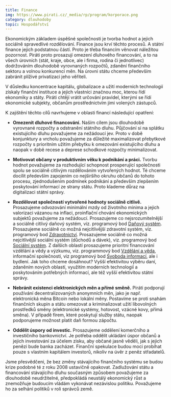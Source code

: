 ```yaml
---
title: Finance
img: https://www.pirati.cz/_media/rp/program/korporace.png
category: dlouhodoby
topic: Hospodářství
---
```


Ekonomickým základem úspěšné společnosti je tvorba hodnot a jejich sociálně spravedlivé rozdělování. Finance jsou krví těchto procesů. A státní finance jejich podstatnou částí. Proto je třeba financím věnovat náležitou pozornost. Piráti proto prosazují omezení dluhového financování, a to na všech úrovních (stát, kraje, obce, ale i firma, rodina či jednotlivec) dodržováním dlouhodobě vyrovnaných rozpočtů, zdanění finančního sektoru a volnou konkurencí měn. Na úrovni státu chceme především zabránit plíživé privatizaci jeho věřiteli.

V důsledku koncentrace kapitálu, globalizace a užití moderních technologií získaly finanční instituce a jejich vlastníci značnou moc, kterou řídí ekonomiky a státy. Piráti chtějí vrátit určování pravidel, kterými se řídí ekonomické subjekty, občanům prostřednictvím jimi volených zástupců.

K zajištění těchto cílů navrhujeme v oblasti financí následující opatření:

* **Omezenit dluhové financování.** Naším cílem jsou dlouhodobě vyrovnané rozpočty a odstranění státního dluhu. Půjčování si na splátku existujícího dluhu považujeme za nežádoucí jev. Proto v době konjunktury a vrcholu považujeme za důležité maximalizovat přebytkové rozpočty s prioritním užitím přebytku k omezování existujícího dluhu a naopak v době recese a deprese schodkové rozpočty minimalizovat.

* **Motivovat občany v produktivním věku k podnikání a práci.** Tvorbu hodnot považujeme za rozhodující schopnost prosperující společnosti spolu se sociálně citlivým rozdělováním vytvořených hodnot. Té chceme docílit především zapojením co nejširšího okruhu občanů do tohoto procesu, zjednodušením podmínek podnikání a především zlepšením poskytování informací ze strany státu. Proto klademe důraz na digitalizaci státní správy.

* **Rozdělovat společností vytvořené hodnoty sociálně citlivě.** Prosazujeme odvozování minimální mzdy od životního minima a jejich valorizaci vázanou na inflaci, proinflační chování ekonomických subjektů považujeme za nežádoucí. Prosazujeme co nejsrozumitelnější a sociálně citlivý daňový systém, viz. programový bod [Daňový systém][dane]. Prosazujeme sociálně co možná nejcitlivější zdravotní systém, viz. programový bod [Zdravotnictví][zdravi]. Prosazujeme sociálně co možná nejcitlivější sociální systém (důchodů a dávek), viz. programový bod [Sociální systém][duchod]. Z dalších oblastí prosazujeme prioritní financování vzdělání a vědy a výzkumu, viz. programmový bod [Vzdělání a věda][vzdelani], informační společnosti, viz programový bod [Svoboda informací][informace], ale i bydlení. Jak toho chceme dosáhnout? Vyšší efektivitou výběru daní, zdaněním nových oblastí, využitím moderních technologií a poskytováním potřebných informací, ale též vyšší efektivitou státní správy.

* **Nebránit existenci elektronických měn a přímé směně.** Piráti podporují používání decentralizovaných anonymních měn, jako je např. elektronická měna Bitcoin nebo lokální měny. Postavíme se proti snahám finančních skupin a státu omezovat a kriminalizovat užití libovolných prostředků směny (elektronické systémy, hotovost, vzácné kovy, přímá směna). V případě firem, které poskytují služby státu, naopak podporujeme možnost platit daň formou zápočtu.

* **Oddělit úspory od investic.** Prosazujeme oddělení komerčního a investičního bankovnictví. Je potřeba oddělit ukládání úspor občanů a jejich investování za účelem zisku, aby občané jasně věděli, jak s jejich penězi bude banka zacházet. Finanční spekulace budou moci probíhat pouze s vlastním kapitálem investorů, nikoliv na úvěr z peněz střadatelů.

Jsme přesvědčeni, že bez změny stávajícího finančního systému se budou krize podobné té z roku 2008 ustavičně opakovat. Zadlužování státu a financování stávajícího dluhu současným způsobem považujeme za dlouhodobě neudržitelné, předpokládá neustálý ekonomický růst a znemožňuje budoucím vládám vykonávat nezávislou politiku. Považujeme ho za selhání politiků v roli správců země.

[dane]:https://www.pirati.cz/program/dlouhodoby/dane
[zdravi]:https://www.pirati.cz/program/dlouhodoby/zdravotnictvi
[duchod]:https://www.pirati.cz/program/dlouhodoby/socialni-system
[vzdelani]:https://www.pirati.cz/program/dlouhodoby/vzdelavani-a-veda
[informace]:https://www.pirati.cz/program/dlouhodoby/svoboda-informaci
